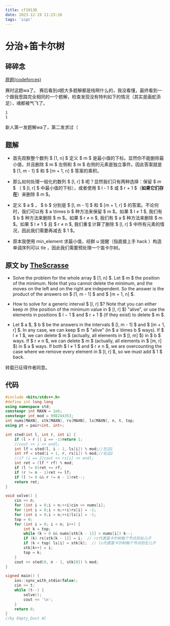 ```yaml
---
title: cf1913D
date: 2023-12-19 11:23:18
tags: 'icpc'
---
```


# 分治+笛卡尔树
## 碎碎念
[原题(codeforces)](https://codeforces.com/contest/1913/problem/D)

赛时这题wa了。
赛后看到d题大多题解都是栈啊什么的，我没看懂，最终看到一个跟我思路完全相同的一个题解，检查发现没有特判如下的情况（其实是画蛇添足），魂都被气飞了。
```
1
1
```
新人第一发题解wa了，第二发求过（
## 题解 
+ 首先观察整个数列 $ [1, n] $ 定义 $ m $ 是最小值的下标。显然你不能删除最小值，并且删除 $ m $ 左侧和 $ m $ 右侧的元素是独立事件。因此答案就是 $ [1, m - 1] $ 和 $ [m + 1, n] $ 答案的乘积。
  
+ 那么如何处理一般化的数列 $ [l, r] $ 呢？显然我们只有两种选择：保留 $ m $ （ $ [l, r] $ 中最小值的下标），或者使用 $ l - 1 $ 或 $ r + 1 $（**如果它们存在**）来删除 $ m $。

+ 定义 $ a $ ， $ b $ 分别是 $ [l, m - 1] $ 和 $ [m + 1, r] $ 的答案。不论何时，我们可以有 $ a \times b $ 种方法来保留 $ m $。如果 $ l ≠ 1 $, 我们有 $ b $ 种方法来删除 $ m $。如果 $ r ≠ n $, 我们有 $ a $ 种方法来删除 $ m $。如果 $ l ≠ 1 $ 且 $ r ≠ n $, 我们重复计算了删除 $ [l, r] $ 中所有元素的情况，因此我们需要再减去 $ 1 $。

+ 原本我使用 min_element 求最小值，经群 u 提醒（指直接上手 hack ）构造单调序列可以 tle ，因此我们需要预处理一个笛卡尔树。

## 原文 by [TheScrasse](https://codeforces.com/profile/TheScrasse)
+ Solve the problem for the whole array $ [1, n] $. Let $ m $ the position of the minimum. Note that you cannot delete the minimum, and the moves on the left and on the right are independent. So the answer is the product of the answers on $ [1, m - 1] $ and $ [m + 1, n] $.

+ How to solve for a generic interval $ [l, r] $? Note that you can either keep $m$ (the position of the minimum value in $ [l, r] $) "alive", or use the elements in positions $ l − 1 $ and $ r + 1 $ (if they exist) to delete $ m $.

+ Let $ a $, $ b $ be the answers in the intervals $ [l, m - 1] $ and $ [m + 1, r] $. In any case, we can keep $ m $ "alive" (in $ a \times b $ ways). If $ l ≠ 1 $, we can delete $ m $ (actually, all elements in $ [l, m] $) in $ b $ ways. If $ r ≠ n $, we can delete $ m $ (actually, all elements in $ [m, r] $) in $ a $ ways. If both $ l ≠ 1 $ and $ r ≠ n $, we are overcounting the case where we remove every element in $ [l, r] $, so we must add $ 1 $ back.

转载已征得作者同意。

## 代码
```cpp
#include <bits/stdc++.h>
#define int long long
using namespace std;
constexpr int MAXN = 1e6;
constexpr int mod = 998244353;
int nums[MAXN], stk[MAXN], rs[MAXN], ls[MAXN], n, t, top;
using pt = pair<int, int>;

int sted(int l, int r, int i) {
    if (l > r || i == -1)return 1;
    //cout << i << endl;
    int lf = sted(l, i - 1, ls[i]) % mod;//左边1
    int rf = sted(i + 1, r, rs[i]) % mod;//右边2
    //if (i == 2)cout << rs[i] << endl;
    int ret = (lf * rf) % mod;
    if (l != 0)ret += rf;
    if (r != n - 1)ret += lf;
    if (l != 0 && r != n - 1)ret--;
    return ret;
}

void solve() {
    cin >> n;
    for (int i = 0;i < n;++i)cin >> nums[i];
    for (int i = 0;i < n;++i)rs[i] = -1;
    for (int i = 0;i < n;++i)ls[i] = -1;
    top = 0;
    for (int i = 0; i < n; i++) {
        int k = top;
        while (k > 0 && nums[stk[k - 1]] > nums[i]) k--;
        if (k) rs[stk[k - 1]] = i;  // rs代表笛卡尔树每个节点的右儿子
        if (k < top) ls[i] = stk[k];  // ls代表笛卡尔树每个节点的左儿子
        stk[k++] = i;
        top = k;
    }
    cout << sted(0, n - 1, stk[0]) % mod;
}

signed main() {
    ios::sync_with_stdio(false);
    cin >> t;
    while (t--) {
        solve();
        cout << '\n';
    }
    return 0;
}
//by Empty_Dust AC
```